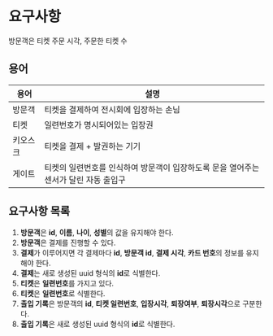 # 요구사항

방문객은 티켓 주문 시각, 주문한 티켓 수

## 용어

| 용어     | 설명                                                                                 |
| -------- | ------------------------------------------------------------------------------------ |
| 방문객   | 티켓을 결제하여 전시회에 입장하는 손님                                               |
| 티켓     | 일련번호가 명시되어있는 입장권                                                       |
| 키오스크 | 티켓을 결제 + 발권하는 기기                                                          |
| 게이트   | 티켓의 일련번호를 인식하여 방문객이 입장하도록 문을 열어주는 센서가 달린 자동 출입구 |

## 요구사항 목록

1. **방문객**은 **id**, **이름**, **나이**, **성별**의 값을 유지해야 한다.
2. **방문객**은 결제를 진행할 수 있다.
3. **결제**가 이루어지면 각 결제마다 **id**, **방문객 id**, **결제 시각**, **카드 번호**의 정보를 유지해야 한다.
4. **결제**는 새로 생성된 uuid 형식의 **id**로 식별한다.
5. **티켓**은 **일련번호**를 가지고 있다.
6. **티켓**은 **일련번호**로 식별한다.
7. **출입 기록**은 방문객의 **id**, **티켓 일련번호**, **입장시각**, **퇴장여부**, **퇴장시각**으로 구분한다.
8. **출입 기록**은 새로 생성된 uuid 형식의 **id**로 식별한다.
